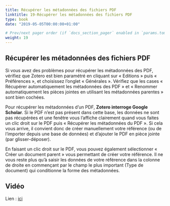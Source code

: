 ```yaml
---
title: Récupérer les métadonnées des fichiers PDF
linktitle: 19-Récupérer les métadonnées des fichiers PDF
type: book
date: "2019-05-05T00:00:00+01:00"

# Prev/next pager order (if `docs_section_pager` enabled in `params.toml`)
weight: 19
---
```


## Récupérer les métadonnées des fichiers PDF

Si vous avez des problèmes pour récupérer les métadonnées des PDF, vérifiez que Zotero est bien paramétré en cliquant sur « Editions » puis « Préférences », et choisissez l’onglet « Générales ». Vérifiez que les cases « Récupérer automatiquement les métadonnées des PDF » et « Renommer automatiquement les pièces jointes en utilisant les métadonnées parentes » sont bien cochées.

Pour récupérer les métadonnées d’un PDF, **Zotero interroge Google Scholar**. Si le PDF n’est pas présent dans cette base, les données ne sont pas récupérées et une fenêtre vous l’affiche clairement quand vous faites un clic droit sur le PDF puis « Récupérer les métadonnées du PDF ». Si cela vous arrive, il convient donc de créer manuellement votre référence (ou de l’importer depuis une base de données) et d’ajouter le PDF en pièce jointe (par glisser-déposer).

En faisant un clic droit sur le PDF, vous pouvez également sélectionner « Créer un document parent » vous permettant de créer votre référence. Il ne vous reste plus qu’à saisir les données de votre référence dans la colonne de droite en commençant par le champ le plus important (Type de document) qui conditionne la forme des métadonnées.

## Vidéo

Lien : [ici](http://g.recordit.co/OAK0TLOx4x.gif)
